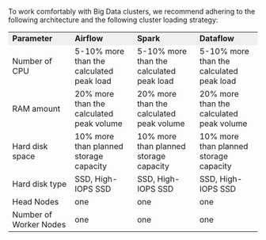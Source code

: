 To work comfortably with Big Data clusters, we recommend adhering to the following architecture and the following cluster loading strategy:

<table style="width: 100%;"><tbody><tr><td style="width: 25.0221%; background-color: rgb(239, 239, 239);"><strong>Parameter</strong></td><td style="width: 25.0221%; background-color: rgb(239, 239, 239);"><strong>Airflow</strong></td><td style="width: 25%; background-color: rgb(239, 239, 239);"><strong>Spark</strong></td><td style="width: 24.8894%; background-color: rgb(239, 239, 239);"><strong>Dataflow</strong></td></tr><tr><td style="width: 25.0221%;">Number of CPU</td><td style="width: 25.0221%;">5-10% more than the calculated peak load<br></td><td style="width: 25.0000%;">5-10% more than the calculated peak load<br></td><td style="width: 24.8894%;">5-10% more than the calculated peak load<br></td></tr><tr><td style="width: 25.0221%;">RAM amount</td><td style="width: 25.0221%;">20% more than the calculated peak volume<br></td><td style="width: 25.0000%;">20% more than the calculated peak volume<br></td><td style="width: 24.8894%;">20% more than the calculated peak volume<br></td></tr><tr><td style="width: 25.0221%;">Hard disk space</td><td style="width: 25.0221%;">10% more than planned storage capacity<br></td><td style="width: 25.0000%;">10% more than planned storage capacity<br></td><td style="width: 24.8894%;">10% more than planned storage capacity<br></td></tr><tr><td style="width: 25.0221%;">Hard disk type</td><td style="width: 25.0221%;">SSD, High-IOPS SSD<br></td><td style="width: 25.0000%;">SSD, High-IOPS SSD<br></td><td style="width: 24.8894%;">SSD, High-IOPS SSD<br></td></tr><tr><td style="width: 25.0221%;">Head Nodes</td><td style="width: 25.0221%;">one</td><td style="width: 25.0000%;">one</td><td style="width: 24.8894%;">one</td></tr><tr><td style="width: 25.0221%;">Number of Worker Nodes</td><td style="width: 25.0221%;">one</td><td style="width: 25.0000%;">one</td><td style="width: 24.8894%;">one</td></tr></tbody></table>
